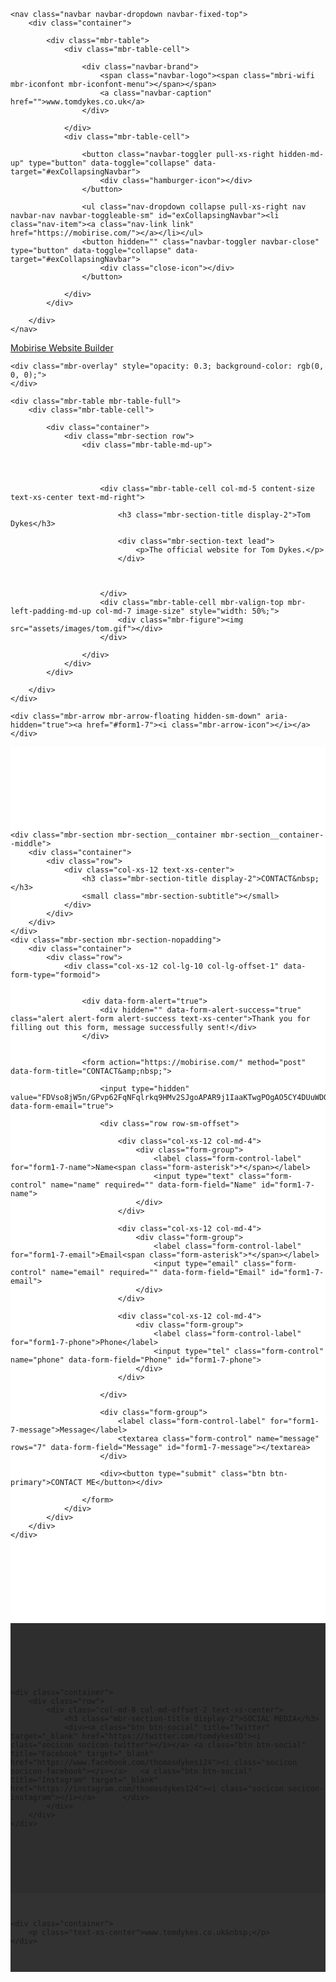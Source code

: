 <!DOCTYPE html>
<html>
<head>
  <!-- Site made with Mobirise Website Builder v3.11.1, https://mobirise.com -->
  <meta charset="UTF-8">
  <meta http-equiv="X-UA-Compatible" content="IE=edge">
  <meta name="generator" content="Mobirise v3.11.1, mobirise.com">
  <meta name="viewport" content="width=device-width, initial-scale=1">
  <link rel="shortcut icon" href="assets/images/logo.png" type="image/x-icon">
  <meta name="description" content="The official website for Tom Dykes
">
  <title>Tom Dykes Website</title>
  <link rel="stylesheet" href="https://fonts.googleapis.com/css?family=Lora:400,700,400italic,700italic&amp;subset=latin">
  <link rel="stylesheet" href="https://fonts.googleapis.com/css?family=Montserrat:400,700">
  <link rel="stylesheet" href="https://fonts.googleapis.com/css?family=Raleway:100,100i,200,200i,300,300i,400,400i,500,500i,600,600i,700,700i,800,800i,900,900i">
  <link rel="stylesheet" href="assets/bootstrap-material-design-font/css/material.css">
  <link rel="stylesheet" href="assets/web/assets/mobirise-icons/mobirise-icons.css">
  <link rel="stylesheet" href="assets/tether/tether.min.css">
  <link rel="stylesheet" href="assets/bootstrap/css/bootstrap.min.css">
  <link rel="stylesheet" href="assets/animate.css/animate.min.css">
  <link rel="stylesheet" href="assets/dropdown/css/style.css">
  <link rel="stylesheet" href="assets/socicon/css/styles.css">
  <link rel="stylesheet" href="assets/theme/css/style.css">
  <link rel="stylesheet" href="assets/mobirise/css/mbr-additional.css" type="text/css">
  
  
  
</head>
<body>
<section id="ext_menu-5">

    <nav class="navbar navbar-dropdown navbar-fixed-top">
        <div class="container">

            <div class="mbr-table">
                <div class="mbr-table-cell">

                    <div class="navbar-brand">
                        <span class="navbar-logo"><span class="mbri-wifi mbr-iconfont mbr-iconfont-menu"></span></span>
                        <a class="navbar-caption" href="">www.tomdykes.co.uk</a>
                    </div>

                </div>
                <div class="mbr-table-cell">

                    <button class="navbar-toggler pull-xs-right hidden-md-up" type="button" data-toggle="collapse" data-target="#exCollapsingNavbar">
                        <div class="hamburger-icon"></div>
                    </button>

                    <ul class="nav-dropdown collapse pull-xs-right nav navbar-nav navbar-toggleable-sm" id="exCollapsingNavbar"><li class="nav-item"><a class="nav-link link" href="https://mobirise.com/"></a></li></ul>
                    <button hidden="" class="navbar-toggler navbar-close" type="button" data-toggle="collapse" data-target="#exCollapsingNavbar">
                        <div class="close-icon"></div>
                    </button>

                </div>
            </div>

        </div>
    </nav>

</section>

<section class="engine"><a rel="external" href="https://mobirise.com">Mobirise Website Builder</a></section><section class="mbr-section mbr-section-hero mbr-section-full header2 mbr-parallax-background mbr-after-navbar" id="header2-1" style="background-image: url(assets/images/newyork-2000x1250.png);">

    <div class="mbr-overlay" style="opacity: 0.3; background-color: rgb(0, 0, 0);">
    </div>

    <div class="mbr-table mbr-table-full">
        <div class="mbr-table-cell">

            <div class="container">
                <div class="mbr-section row">
                    <div class="mbr-table-md-up">
                        
                        
                        

                        <div class="mbr-table-cell col-md-5 content-size text-xs-center text-md-right">

                            <h3 class="mbr-section-title display-2">Tom Dykes</h3>

                            <div class="mbr-section-text lead">
                                <p>The official website for Tom Dykes.</p>
                            </div>

                            

                        </div>
                        <div class="mbr-table-cell mbr-valign-top mbr-left-padding-md-up col-md-7 image-size" style="width: 50%;">
                            <div class="mbr-figure"><img src="assets/images/tom.gif"></div>
                        </div>

                    </div>
                </div>
            </div>

        </div>
    </div>

    <div class="mbr-arrow mbr-arrow-floating hidden-sm-down" aria-hidden="true"><a href="#form1-7"><i class="mbr-arrow-icon"></i></a></div>

</section>

<section class="mbr-section" id="form1-7" style="background-color: rgb(255, 255, 255); padding-top: 120px; padding-bottom: 120px;">
    
    <div class="mbr-section mbr-section__container mbr-section__container--middle">
        <div class="container">
            <div class="row">
                <div class="col-xs-12 text-xs-center">
                    <h3 class="mbr-section-title display-2">CONTACT&nbsp;</h3>
                    <small class="mbr-section-subtitle"></small>
                </div>
            </div>
        </div>
    </div>
    <div class="mbr-section mbr-section-nopadding">
        <div class="container">
            <div class="row">
                <div class="col-xs-12 col-lg-10 col-lg-offset-1" data-form-type="formoid">


                    <div data-form-alert="true">
                        <div hidden="" data-form-alert-success="true" class="alert alert-form alert-success text-xs-center">Thank you for filling out this form, message successfully sent!</div>
                    </div>


                    <form action="https://mobirise.com/" method="post" data-form-title="CONTACT&amp;nbsp;">

                        <input type="hidden" value="FDVso8jW5n/GPvp62FqNFqlrkq9HMv2SJgoAPAR9j1IaaKTwgPOgAO5CY4DUuWDOd3Cq8/WWzPeOi4V9Tljw7poVx9BYfdjPfcX1sliAYhmYk+5gnfsWiLiuawp6xpij" data-form-email="true">

                        <div class="row row-sm-offset">

                            <div class="col-xs-12 col-md-4">
                                <div class="form-group">
                                    <label class="form-control-label" for="form1-7-name">Name<span class="form-asterisk">*</span></label>
                                    <input type="text" class="form-control" name="name" required="" data-form-field="Name" id="form1-7-name">
                                </div>
                            </div>

                            <div class="col-xs-12 col-md-4">
                                <div class="form-group">
                                    <label class="form-control-label" for="form1-7-email">Email<span class="form-asterisk">*</span></label>
                                    <input type="email" class="form-control" name="email" required="" data-form-field="Email" id="form1-7-email">
                                </div>
                            </div>

                            <div class="col-xs-12 col-md-4">
                                <div class="form-group">
                                    <label class="form-control-label" for="form1-7-phone">Phone</label>
                                    <input type="tel" class="form-control" name="phone" data-form-field="Phone" id="form1-7-phone">
                                </div>
                            </div>

                        </div>

                        <div class="form-group">
                            <label class="form-control-label" for="form1-7-message">Message</label>
                            <textarea class="form-control" name="message" rows="7" data-form-field="Message" id="form1-7-message"></textarea>
                        </div>

                        <div><button type="submit" class="btn btn-primary">CONTACT ME</button></div>

                    </form>
                </div>
            </div>
        </div>
    </div>
</section>

<section class="mbr-section mbr-section-md-padding" id="social-buttons4-a" style="background-color: rgb(46, 46, 46); padding-top: 90px; padding-bottom: 90px;">
    
    <div class="container">
        <div class="row">
            <div class="col-md-8 col-md-offset-2 text-xs-center">
                <h3 class="mbr-section-title display-2">SOCIAL MEDIA</h3>
                <div><a class="btn btn-social" title="Twitter" target="_blank" href="https://twitter.com/tomdykesXD"><i class="socicon socicon-twitter"></i></a> <a class="btn btn-social" title="Facebook" target="_blank" href="https://www.facebook.com/thomasdykes124"><i class="socicon socicon-facebook"></i></a>   <a class="btn btn-social" title="Instagram" target="_blank" href="https://instagram.com/thomasdykes124"><i class="socicon socicon-instagram"></i></a>      </div>
            </div>
        </div>
    </div>
</section>

<footer class="mbr-small-footer mbr-section mbr-section-nopadding" id="footer1-2" style="background-color: rgb(50, 50, 50); padding-top: 1.75rem; padding-bottom: 1.75rem;">
    
    <div class="container">
        <p class="text-xs-center">www.tomdykes.co.uk&nbsp;</p>
    </div>
</footer>


  <script src="assets/web/assets/jquery/jquery.min.js"></script>
  <script src="assets/tether/tether.min.js"></script>
  <script src="assets/bootstrap/js/bootstrap.min.js"></script>
  <script src="assets/smooth-scroll/SmoothScroll.js"></script>
  <script src="assets/viewportChecker/jquery.viewportchecker.js"></script>
  <script src="assets/jarallax/jarallax.js"></script>
  <script src="assets/dropdown/js/script.min.js"></script>
  <script src="assets/touchSwipe/jquery.touchSwipe.min.js"></script>
  <script src="assets/theme/js/script.js"></script>
  <script src="assets/formoid/formoid.min.js"></script>
  
  
  <input name="animation" type="hidden">
  </body>
</html>
